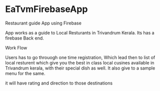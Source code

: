 # EaTvmFirebaseApp
Restaurant guide App using Firebase

App works as a guide to Local Resturants in Trivandrum Kerala. Its has a firebase Back end.

Work Flow

Users has to go throuogh one time registration, Which lead then to list of local resturent which give you the best in class local cusines available in Trivandrum kerala,
with their special dish as well. It also give to a sample menu for the same.
 
 it will have rating and direction to those destinations
